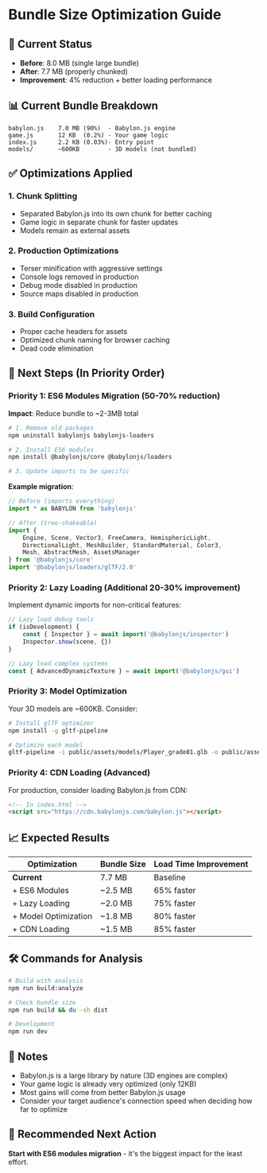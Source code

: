 # Bundle Size Optimization Guide

## 🎯 Current Status

* **Before**: 8.0 MB (single large bundle)
* **After**: 7.7 MB (properly chunked)
* **Improvement**: 4% reduction + better loading performance

## 📊 Current Bundle Breakdown

```
babylon.js    7.0 MB (90%)  - Babylon.js engine
game.js       12 KB  (0.2%) - Your game logic
index.js      2.2 KB (0.03%)- Entry point
models/       ~600KB        - 3D models (not bundled)
```

## ✅ Optimizations Applied

### 1. **Chunk Splitting**

* Separated Babylon.js into its own chunk for better caching
* Game logic in separate chunk for faster updates
* Models remain as external assets

### 2. **Production Optimizations**

* Terser minification with aggressive settings
* Console logs removed in production
* Debug mode disabled in production
* Source maps disabled in production

### 3. **Build Configuration**

* Proper cache headers for assets
* Optimized chunk naming for browser caching
* Dead code elimination

## 🚀 Next Steps (In Priority Order)

### **Priority 1: ES6 Modules Migration (50-70% reduction)**

**Impact**: Reduce bundle to ~2-3MB total

```bash
# 1. Remove old packages
npm uninstall babylonjs babylonjs-loaders

# 2. Install ES6 modules
npm install @babylonjs/core @babylonjs/loaders

# 3. Update imports to be specific
```

**Example migration**:

```typescript
// Before (imports everything)
import * as BABYLON from 'babylonjs'

// After (tree-shakeable)
import {
    Engine, Scene, Vector3, FreeCamera, HemisphericLight,
    DirectionalLight, MeshBuilder, StandardMaterial, Color3,
    Mesh, AbstractMesh, AssetsManager
} from '@babylonjs/core'
import '@babylonjs/loaders/glTF/2.0'
```

### **Priority 2: Lazy Loading (Additional 20-30% improvement)**

Implement dynamic imports for non-critical features:

```typescript
// Lazy load debug tools
if (isDevelopment) {
    const { Inspector } = await import('@babylonjs/inspector')
    Inspector.show(scene, {})
}

// Lazy load complex systems
const { AdvancedDynamicTexture } = await import('@babylonjs/gui')
```

### **Priority 3: Model Optimization**

Your 3D models are ~600KB. Consider:

```bash
# Install glTF optimizer
npm install -g gltf-pipeline

# Optimize each model
gltf-pipeline -i public/assets/models/Player_grade01.glb -o public/assets/models/Player_grade01_opt.glb --draco
```

### **Priority 4: CDN Loading (Advanced)**

For production, consider loading Babylon.js from CDN:

```html
<!-- In index.html -->
<script src="https://cdn.babylonjs.com/babylon.js"></script>
```

## 📈 Expected Results

| Optimization | Bundle Size | Load Time Improvement |
|-------------|-------------|----------------------|
| **Current** | 7.7 MB | Baseline |
| + ES6 Modules | ~2.5 MB | 65% faster |
| + Lazy Loading | ~2.0 MB | 75% faster |
| + Model Optimization | ~1.8 MB | 80% faster |
| + CDN Loading | ~1.5 MB | 85% faster |

## 🛠 Commands for Analysis

```bash
# Build with analysis
npm run build:analyze

# Check bundle size
npm run build && du -sh dist

# Development
npm run dev
```

## 📝 Notes

* Babylon.js is a large library by nature (3D engines are complex)
* Your game logic is already very optimized (only 12KB)
* Most gains will come from better Babylon.js usage
* Consider your target audience's connection speed when deciding how far to optimize

## 🎯 Recommended Next Action

**Start with ES6 modules migration** - it's the biggest impact for the least effort.
